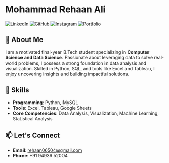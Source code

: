 # Mohammad Rehaan Ali

[![LinkedIn](https://img.shields.io/badge/-LinkedIn-blue?style=flat&logo=linkedin&logoColor=white)](https://www.linkedin.com/in/mohammad-rehaan-ali-882429285/)
[![GitHub](https://img.shields.io/badge/-GitHub-black?style=flat&logo=github&logoColor=white)](https://github.com/MohammadRehaanAli/)
[![Instagram](https://img.shields.io/badge/-Instagram-E4405F?style=flat&logo=instagram&logoColor=white)](https://www.instagram.com/_.reh.aan_/)
[![Portfolio](https://img.shields.io/badge/-Portfolio-green?style=flat&logo=google-chrome&logoColor=white)](http://datascienceportfol.io/rehaanali)

## 👋 About Me
I am a motivated final-year B.Tech student specializing in **Computer Science and Data Science**. Passionate about leveraging data to solve real-world problems, I possess a strong foundation in data analysis and visualization. Skilled in Python, SQL, and tools like Excel and Tableau, I enjoy uncovering insights and building impactful solutions.

## 🌟 Skills
- **Programming**: Python, MySQL
- **Tools**: Excel, Tableau, Google Sheets
- **Core Competencies**: Data Analysis, Visualization, Machine Learning, Statistical Analysis

## 📫 Let's Connect
- **Email**: [rehaan06504@gmail.com](mailto:rehaan06504@gmail.com)
- **Phone**: +91 94936 52004
